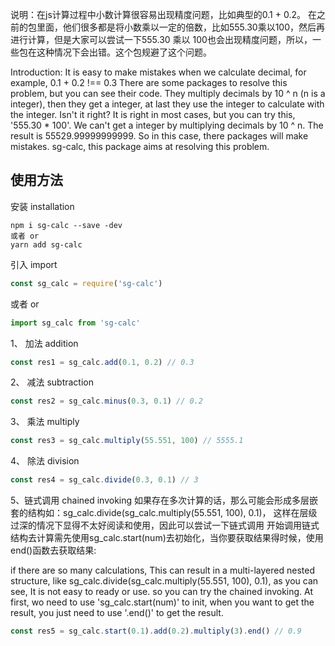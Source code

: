 说明：在js计算过程中小数计算很容易出现精度问题，比如典型的0.1 + 0.2。 在之前的包里面，他们很多都是将小数乘以一定的倍数，比如555.30乘以100，然后再进行计算，但是大家可以尝试一下555.30 乘以 100也会出现精度问题，所以，一些包在这种情况下会出错。这个包规避了这个问题。

Introduction: It is easy to make mistakes when we calculate decimal, for example, 0.1 + 0.2 !== 0.3
There are some packages to resolve this problem, but you can see their code. They multiply decimals by 10 ^ n (n is a integer), then they get a integer, at last they use the integer to calculate with the integer. Isn't it right?
It is right in most cases, but you can try this, '555.30 * 100'. We can't get a integer by multiplying
decimals by 10 ^ n. The result is 55529.99999999999. So in this case, there packages will make mistakes. sg-calc, this package aims at resolving this problem.





## 使用方法

安装 installation
```
npm i sg-calc --save -dev 
或者 or
yarn add sg-calc
```

引入 import
```javascript
const sg_calc = require('sg-calc')
```

或者 or
```javascript
import sg_calc from 'sg-calc'
```


1、 加法 addition
```javascript
const res1 = sg_calc.add(0.1, 0.2) // 0.3
```

2、 减法 subtraction
```javascript
const res2 = sg_calc.minus(0.3, 0.1) // 0.2
```

3、 乘法 multiply
```javascript
const res3 = sg_calc.multiply(55.551, 100) // 5555.1
```

4、 除法 division
```javascript
const res4 = sg_calc.divide(0.3, 0.1) // 3
```

5、链式调用 chained invoking
如果存在多次计算的话，那么可能会形成多层嵌套的结构如：sg_calc.divide(sg_calc.multiply(55.551, 100), 0.1)，
这样在层级过深的情况下显得不太好阅读和使用，因此可以尝试一下链式调用
开始调用链式结构去计算需先使用sg_calc.start(num)去初始化，当你要获取结果得时候，使用end()函数去获取结果:

if there are so many calculations, This can result in a multi-layered nested structure, like
sg_calc.divide(sg_calc.multiply(55.551, 100), 0.1), as you can see, It is not easy to ready or use.
so you can try the chained invoking.
At first, wo need to use 'sg_calc.start(num)' to init, when you want to get the result, you just need to use '.end()' to get the result.  

```javascript
const res5 = sg_calc.start(0.1).add(0.2).multiply(3).end() // 0.9
```

